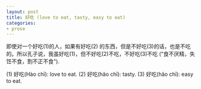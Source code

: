 ```yaml
---
layout: post
title: 好吃 (love to eat, tasty, easy to eat)
categories:
- prose
---
```


即使对一个好吃(1)的人，如果有好吃(2) 的东西，但是不好吃(3)的话，也是不吃的。所以孔子说，我虽好吃(1)，但不好吃(2)不吃，不好吃(3)不吃 ("食不厌精，失饪不食，割不正不食").

(1) 好吃(Hào chī): love to eat.
(2) 好吃(hǎo chī): tasty.
(3) 好吃(hǎo chī): easy to eat.
